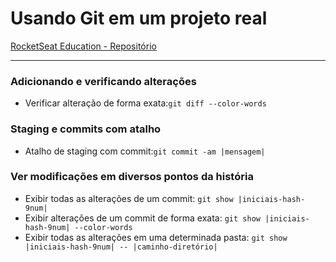 # Usando Git em um projeto real

[RocketSeat Education - Repositório](https://github.com/rocketseat-education)

---

### Adicionando e verificando alterações

* Verificar alteração de forma exata:`git diff --color-words`

### Staging e commits com atalho
* Atalho de staging com commit:`git commit -am |mensagem|`

### Ver modificações em diversos pontos da história
* Exibir todas as alterações de um commit: `git show |iniciais-hash-9num|`
* Exibir alterações de um commit de forma exata: `git show |iniciais-hash-9num| --color-words`
* Exibir todas as alterações em uma determinada pasta: `git show |iniciais-hash-9num| -- |caminho-diretório|`